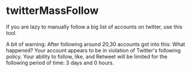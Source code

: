 # twitterMassFollow
If you are lazy to manually follow a big list of accounts on twitter, use this tool.

A bit of warning:
After following around 20,30 accounts got into this:
What happened?
Your account appears to be in violation of Twitter's following policy. Your ability to follow, like, and Retweet will be limited for the following period of time:
3 days and 0 hours.

